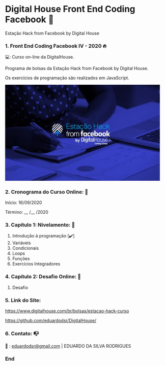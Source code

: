 # Digital House Front End Coding Facebook 🎯

Estação Hack from Facebook by Digital House 
 

### 1. Front End Coding Facebook IV - 2020 :fire:

💻:  Curso on-line da DigitalHouse. 

Programa de bolsas da Estação Hack from Facebook by Digital House.

Os exercícios de programação são realizados em JavaScript.

 ![](https://github.com/eduardodsr/Digital-House-Front-End-Coding-Facebook/blob/master/logo.jpg?raw=true)


### 2. Cronograma do Curso Online: :compass: 

Início: 16/09/2020

Término: __ /__ /2020


### 3. Capítulo 1: Nivelamento: :green_book:

1. Introdução à programação [✔️]
2. Variáveis 
3. Condicionais 
4. Loops 
5. Funções 
6. Exercícios Integradores

### 4. Capítulo 2: Desafio Online: :blue_book:

1. Desafio


### 5. Link do Site:

https://www.digitalhouse.com/br/bolsas/estacao-hack-curso

https://github.com/eduardodsr/DigitalHouse/


### 6. Contato: :mailbox_with_no_mail:

:email: : eduardodsr@gmail.com | EDUARDO DA SILVA RODRIGUES 


### End
